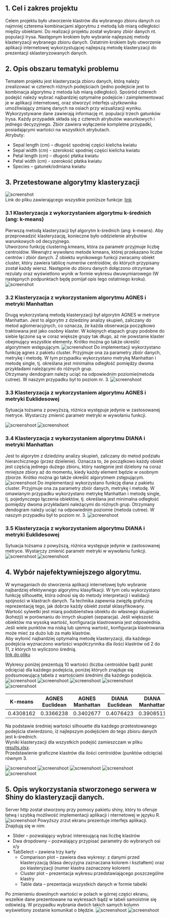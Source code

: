 ## 1. Cel i zakres projektu
Celem projektu było utworzenie klastrów dla wybranego zbioru danych co najmniej czterema kombinacjami algorytmu z metodą
lub miarą odległości między obiektami. Do realizacji projektu został wybrany zbiór danych nt. populacji Irysa. 
Następnym krokiem było wybranie najlepszej metody klasteryzacji wybranego zbioru danych. Ostatnim krokiem było utworzenie
aplikacji internetowej wykorzystującej najlepszą metodę klasteryzacji do prezentacji sklasteryzowanych danych.

## 2. Opis obszaru tematyki problemu
Tematem projektu jest klasteryzacja zbioru danych, którą należy zrealizować w czterech różnych podejściach
(jedno podejście jest to kombinacja algorytmu z metoda lub miarą odległości). Spośród czterech podejść należy wybrać
najbardziej optymalne podejście i zaimplementować je w aplikacji internetowej, oraz stworzyć interfejs użytkownika 
umożliwiający zmianę danych na osiach przy wizualizacji wyniku.  
Wykorzystywane dane zawierają informację nt. populacji trzech gatunków Irysa. Każdy przypadek składa się z czterech 
atrybutów warunkowych i jednego decyzyjnego. Zbiór zawiera wyłączenie kompletne przypadki, posiadającymi wartości na
wszystkich atrybutach.  
Atrybuty:
  * Sepal length (cm) – długość spodniej części kielicha kwiatu
  * Sepal width (cm) - szerokość spodniej części kielicha kwiatu
  * Petal length (cm) – długość płatka kwiatu
  * Petal width (cm) - szerokość płatka kwiatu
  * Species – gatunek/odmiana kwiatu
  
## 3. Przetestowane algorytmy klasteryzacji
![screenshot](Documentation/plot1.png "Wyjściowy zbiór danych, przed klasteryzacją")  
Link do pliku zawierającego wszystkie poniższe funkcje: [link](clusteringMethods.R)    

### 3.1 Klasteryzacja z wykorzystaniem algorytmu k-średnich (ang: k-means)
Pierwszą metodą klasteryzacji był algorytm k-średnich (ang: k-means). Aby przeprowadzić klasteryzację, 
konieczne było oddzielenie atrybutów warunkowych od decyzyjnego.  
Utworzono funkcję clustering.kmeans, która za parametr przyjmuje liczbę centroidów. Wewnątrz wywołano metode kmeans, 
której przekazano liczbe centrów i zbiór danych. Z obiektu wynikowego funkcji zwracamy obiekt cluster, 
który zawiera tablicę numerów centroidów, do których przypisany został każdy wiersz.
Następnie do zbioru danych dołączono otrzymane rezulaty oraz wyświetlono wynik w formie wykresu dwuwymiarowego 
(W następnych podpunktach będę pomijał opis tego ostatniego kroku). 
![screenshot](Documentation/Rplot2.png "Klasteryzacja k-means")

### 3.2 Klasteryzacja z wykorzystaniem algorytmu AGNES i metryki Manhattan
Drugą wykorzystaną metodą klasteryzacji był algorytm AGNES w metryce Manhattan. Jest to algorytm z dziedziny analizy 
skupień, zaliczany do metod aglomeracyjnych, co oznacza, że każda obserwacja początkowo traktowana jest jako osobny
klaster. W kolejnych etapach grupy podobne do siebie łączone są w coraz większe grupy tak długo, aż nie powstanie 
klaster obejmujący wszystkie elementy. Krótko można go także określić algorytmem wstępującym. 
![screenshoot](Documentation/Rplot3.png "Dendogram agnes manhattan")
Do implementacji wykorzystano funkcję agnes z pakietu cluster. Przyjmuje ona za parametry zbiór danych, metrykę i metodę.
W tym przypadku wykorzystano metrykę Manhattan i metodę single, tj. określana jest minimalna odległość pomiędzy dwoma 
przykładami należącymi do różnych grup.  
Otrzymany dendogram należy uciąć na odpowiednim poziomie(metoda cutree). W naszym przypadku był to poziom nr. 3. 
![screenshoot](Documentation/Rplot4.png "Wizualizacja sklasteryzowanego zbioru danych agnes manhattan")

### 3.3 Klasteryzacja z wykorzystaniem algorytmu AGNES i metryki Euklidesowej
Sytuacja tożsama z powyższą, różnica występuje jedynie w zastosowanej metryce. Wystarczy zmienić parametr metryki w wywołaniu funkcji.

![screenshoot](Documentation/Rplot5.png "Dendogram agnes euclidean")
![screenshoot](Documentation/Rplot6.png "Wizualizacja sklasteryzowanego zbioru danych agnes euclidean")

### 3.4 Klasteryzacja z wykorzystaniem algorytmu DIANA i metryki Manhattan
Jest to algorytm z dziedziny analizy skupień, zaliczany do metod podziału hierarchicznego (przez dzielenie). 
Oznacza to, że początkowo każdy obiekt jest częścią jednego dużego zbioru, który następnie jest dzielony na coraz mniejsze 
zbiory aż do momentu, kiedy każdy element będzie w osobnym zbiorze. Krótko można go także określić algorytmem zstępującym.
![screenshoot](Documentation/Rplot7.png "Dendogram diana manhattan")
Do implementacji wykorzystano funkcję diana z pakietu cluster. Przyjmuje ona za parametry zbiór danych, metrykę i metodę. 
W omawianym przypadku wykorzystano metrykę Manhattan i metodę single, tj. pojedynczego łączenia obiektów, tj. określana 
jest minimalna odległość pomiędzy dwoma przykładami należącymi do różnych grup.
Otrzymany dendogram należy uciąć na odpowiednim poziomie (metoda cutree). W naszym przypadku był to poziom nr. 3. 
![screenshoot](Documentation/Rplot8.png "Wizualizacja sklasteryzowanego zbioru danych diana manhattan")

### 3.5 Klasteryzacja z wykorzystaniem algorytmu DIANA i metryki Euklidesowej
Sytuacja tożsama z powyższą, różnica występuje jedynie w zastosowanej metryce. Wystarczy zmienić parametr metryki 
w wywołaniu funkcji.
![screenshoot](Documentation/Rplot9.png "Dendogram diana euclidean")
![screenshoot](Documentation/Rplot10.png "Wizualizacja sklasteryzowanego zbioru danych diana euclidean") 

## 4. Wybór najefektywniejszego algorytmu.
W wymaganiach do stworzenia aplikacji internetowej było wybranie najbardziej efektywnego algorytmu klasyfikacji. 
W tym celu wykorzystano funkcję silhouette, która odnosi się do metody interpretacji i walidacji spójności w klastrach 
danych. Ta technika zapewnia zwięzłą graficzną reprezentację tego, jak dobrze każdy obiekt został sklasyfikowany.  
Wartość sylwetki jest miarą podobieństwa obiektu do własnego skupienia (kohezji) w porównaniu do innych skupień 
(separacja). Jeśli większość obiektów ma wysoką wartość, konfiguracja klastrowania jest odpowiednia. Jeśli wiele punktów
ma niską lub ujemną wartość, konfiguracja klastrowania może mieć za dużo lub za mało klastrów.  
Aby wyłonić najbardziej optymalną metodę klasteryzacji, dla każdego podejścia wyznaczono wartości współczynnika dla ilości 
klastrów od 2 do 11, z których to wyliczono średnią.  
[link do pliku](Testing.R)

Wykresy poniżej prezentują 10 wartości (liczba centroidów bądź punkt odcięcia) dla każdego podejścia, poniżej których 
znajduje się podsumowująca tabela z wartościami średnimi dla każdego podejścia.  
![screenshoot](Documentation/silhouette1.png "Silhouette dla k-means")
![screenshoot](Documentation/silhouette2.png "Silhouette dla agnes euclidean")
![screenshoot](Documentation/silhouette3.png "Silhouette dla agnes menhattan")
![screenshoot](Documentation/silhouette4.png "Silhouette dla diana euclidean")
![screenshoot](Documentation/silhouette5.png "Silhouette dla diana menhattan")

| K-means   | AGNES Euclidean | AGNES Manhattan | DIANA Euclidean | DIANA Manhattan |
|-----------|-----------------|-----------------|-----------------|-----------------|
| 0.4308162 | 0.3366238       | 0.3402677       | 0.4076423       | 0.3908511       |

Na podstawie średniej wartości silhouette dla każdego przetestowanego podejścia stwierdzono, iż najlepszym podejściem do 
tego zbioru danych jest k-średnich.  
Wyniki klasteryzacji dla wszystkich podejść zamieszczam w pliku [results.xlsx](results.xlsx).  
Przedstawienie graficzne klastrów dla ilości centroidów (punktów odcięcia) równym 3.

![screenshoot](Documentation/Rplot11.png "Clusters k-means")
![screenshoot](Documentation/Rplot12.png "Clusters agnes manhattan")
![screenshoot](Documentation/Rplot13.png "Clusters agnes euclidean")
![screenshoot](Documentation/Rplot14.png "Clusters diana manhattan")
![screenshoot](Documentation/Rplot15.png "Clusters diana euclidean")

## 5. Opis wykorzystania stworzonego serwera w Shiny do klasteryzacji danych.
Server http został stworzony przy pomocy pakietu shiny, który to oferuje łatwą i szybką możliwość implementacji aplikacji i
nternetowej w języku R.
![screenshoot](Documentation/Shiny1.png "Shiny 1")
Powyższy zrzut ekranu prezentuje interfejs aplikacji. Znajdują się w nim:
  * Slider – pozwalający wybrać interesującą nas liczbę klastrów
  * Dwa dropdowny – pozwalający przypisać parametry do wybranych osi x/y
  * TabSelect – zawiera trzy karty
    * Comparison plot – zawiera dwa wykresy: z danymi przed klasteryzacją (klasa decyzyjna zaznaczana kolorem i kształtem) 
      oraz po klasteryzacji (numer klastra zaznaczony kolorem)
    * Cluster plot – prezentacja wykresu przedstawiającego poszczególne klastry
    * Table data – prezentacja wszystkich danych w formie tabelki  
    
Po zmienieniu dowolnych wartości w polach w górnej części ekranu, wszelkie dane prezentowane na wykresach bądź w tabeli 
samoistnie się odświeżą. W przypadku wybrania dwóch takich samych kolumn wyświetlony zostanie komunikat o błędzie.
![screenshoot](Documentation/Shiny2.png "Shiny 2")
![screenshoot](Documentation/Shiny3.png "Shiny 3")